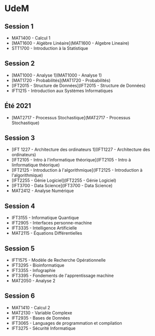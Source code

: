 # UdeM

## Session 1

- MAT1400 - Calcul 1
- [MAT1600 - Algèbre Linéaire](MAT1600 - Algebre Lineaire)
- STT1700 - Introduction à la Statistique

## Session 2

- [MAT1000 - Analyse 1](MAT1000 - Analyse 1)
- [MAT1720 - Probabilités](MAT1720 - Probabilités)
- [IFT2015 - Structure de Données](IFT2015 - Structure de Données)
- IFT1215 - Introduction aux Systèmes Informatiques

## Été 2021

- [MAT2717 - Processus Stochastique](MAT2717 - Processus Stochastique)

## Session 3

- [IFT 1227 - Architecture des ordinateurs 1](IFT1227 - Architecture des ordinateurs)
- [IFT2105 - Intro à l'informatique théorique](IFT2105 - Intro à linformatique théorique)
- [IFT2125 - Introduction à l'algorithmique](IFT2125 - Introduction à l'algorithmique)
- [IFT2255 - Génie Logiciel](IFT2255 - Génie Logiciel)
- [IFT3700 - Data Science](IFT3700 - Data Science)
- MAT2412 - Analyse Numérique

## Session 4

- IFT3155 - Informatique Quantique
- IFT2905 - Interfaces personne-machine
- IFT3335 - Intelligence Artificielle
- MAT2115 - Équations Différentielles

## Session 5

- IFT1575 - Modèle de Recherche Opérationnelle
- IFT3295 - Bioinformatique
- IFT3355 - Infographie
- IFT3395 - Fondements de l'apprentissage machine
- MAT2050 - Analyse 2

## Session 6

- MAT1410 - Calcul 2
- MAT2130 - Variable Complexe
- IFT2935 - Bases de Données
- IFT3065 - Languages de programmation et compilation
- IFT3275 - Sécurité Informatique
